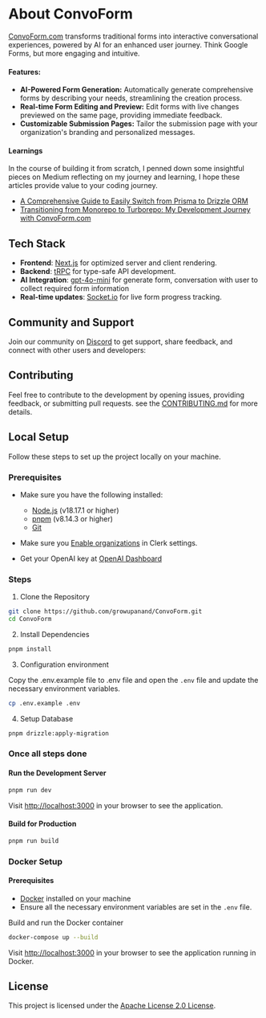 # About ConvoForm

[ConvoForm.com](https://www.convoform.com/?utm_source=genai_works&utm_medium=social&utm_campaign=github_launch) transforms traditional forms into interactive conversational experiences, powered by AI for an enhanced user journey. Think Google Forms, but more engaging and intuitive.

#### Features:

- **AI-Powered Form Generation:** Automatically generate comprehensive forms by describing your needs, streamlining the creation process.
- **Real-time Form Editing and Preview:** Edit forms with live changes previewed on the same page, providing immediate feedback.
- **Customizable Submission Pages:** Tailor the submission page with your organization's branding and personalized messages.

#### Learnings

In the course of building it from scratch, I penned down some insightful pieces on Medium reflecting on my journey and learning, I hope these articles provide value to your coding journey.

- [A Comprehensive Guide to Easily Switch from Prisma to Drizzle ORM](https://medium.com/@growupanand/a-comprehensive-guide-to-easily-switch-from-prisma-to-drizzle-orm-c290f8ed8ef3)
- [Transitioning from Monorepo to Turborepo: My Development Journey with ConvoForm.com](https://medium.com/@growupanand/transitioning-from-monorepo-to-turborepo-my-development-journey-with-convoform-com-691b9d19f397)

## Tech Stack

- **Frontend**: [Next.js](https://nextjs.org) for optimized server and client rendering.
- **Backend**: [tRPC](https://trpc.io) for type-safe API development.
- **AI Integration**: [gpt-4o-mini](https://platform.openai.com/docs/models/gpt-4o-mini) for generate form, conversation with user to collect required form information
- **Real-time updates**: [Socket.io](https://socket.io/) for live form progress tracking.

## Community and Support

Join our community on [Discord](https://discord.gg/aeYtKyn2E2) to get support, share feedback, and connect with other users and developers:

## Contributing

Feel free to contribute to the development by opening issues, providing feedback, or submitting pull requests. see the [CONTRIBUTING.md](https://github.com/growupanand/ConvoForm/blob/main/CONTRIBUTING.md) for more details.


## Local Setup

Follow these steps to set up the project locally on your machine.

### Prerequisites

- Make sure you have the following installed:

  - [Node.js](https://nodejs.org/) (v18.17.1 or higher)
  - [pnpm](https://pnpm.io/) (v8.14.3 or higher)
  - [Git](https://git-scm.com/)

- Make sure you [Enable organizations](https://clerk.com/docs/organizations/overview#enable-organizations-in-your-application) in Clerk settings.

- Get your OpenAI key at [OpenAI Dashboard](https://platform.openai.com/api-keys)

### Steps

1. Clone the Repository

```bash
git clone https://github.com/growupanand/ConvoForm.git
cd ConvoForm
```

2. Install Dependencies

```bash
pnpm install
```

3. Configuration environment

Copy the .env.example file to .env file and open the `.env` file and update the necessary environment variables.
```bash
cp .env.example .env
```

4. Setup Database
```bash
pnpm drizzle:apply-migration
```
### Once all steps done

#### Run the Development Server

```bash
pnpm run dev
```

Visit [http://localhost:3000](http://localhost:3000/) in your browser to see the
application.

#### Build for Production

```bash
pnpm run build
```

### Docker Setup

#### Prerequisites
- [Docker](https://www.docker.com/get-started) installed on your machine
- Ensure all the necessary environment variables are set in the `.env` file.

Build and run the Docker container
```bash
docker-compose up --build
```

Visit [http://localhost:3000](http://localhost:3000/) in your browser to see the application running in Docker.

## License

This project is licensed under the [Apache License 2.0 License](https://github.com/growupanand/ConvoForm/blob/main/LICENSE).
